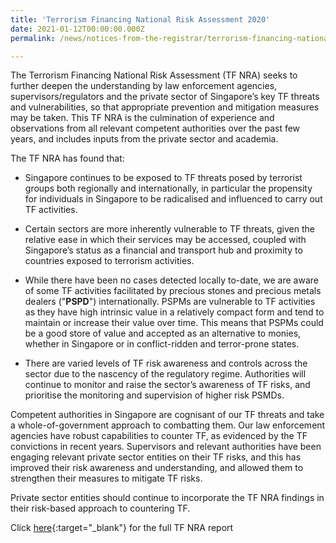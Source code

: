 ```yaml
---
title: 'Terrorism Financing National Risk Assessment 2020'
date: 2021-01-12T00:00:00.000Z
permalink: /news/notices-from-the-registrar/terrorism-financing-national-risk-assessment-2020

---
```


The Terrorism Financing National Risk Assessment (TF NRA) seeks to further deepen the understanding by law enforcement agencies, supervisors/regulators and the private sector of Singapore’s key TF threats and vulnerabilities, so that appropriate prevention and mitigation measures may be taken. This TF NRA is the culmination of experience and observations from all relevant competent authorities over the past few years, and includes inputs from the private sector and academia.

The TF NRA has found that:

-   Singapore continues to be exposed to TF threats posed by terrorist groups both regionally and internationally, in particular the propensity for individuals in Singapore to be radicalised and influenced to carry out TF activities.

-   Certain sectors are more inherently vulnerable to TF threats, given the relative ease in which their services may be accessed, coupled with Singapore’s status as a financial and transport hub and proximity to countries exposed to terrorism activities.

-   While there have been no cases detected locally to-date, we are aware of some TF activities facilitated by precious stones and precious metals dealers ("**PSPD**") internationally. PSPMs are vulnerable to TF activities as they have high intrinsic value in a relatively compact form and tend to maintain or increase their value over time. This means that PSPMs could be a good store of value and accepted as an alternative to monies, whether in Singapore or in conflict-ridden and terror-prone states.

-   There are varied levels of TF risk awareness and controls across the sector due to the nascency of the regulatory regime. Authorities will continue to monitor and raise the sector’s awareness of TF risks, and prioritise the monitoring and supervision of higher risk PSMDs.

Competent authorities in Singapore are cognisant of our TF threats and take a whole-of-government approach to combatting them. Our law enforcement agencies have robust capabilities to counter TF, as evidenced by the TF convictions in recent years. Supervisors and relevant authorities have been engaging relevant private sector entities on their TF risks, and this has improved their risk awareness and understanding, and allowed them to strengthen their measures to mitigate TF risks.

Private sector entities should continue to incorporate the TF NRA findings in their risk-based approach to countering TF.


Click [here](/images/Terrorism%20Financing%20National%20Risk%20Assessment%202020.pdf){:target="_blank"} for the full TF NRA report
